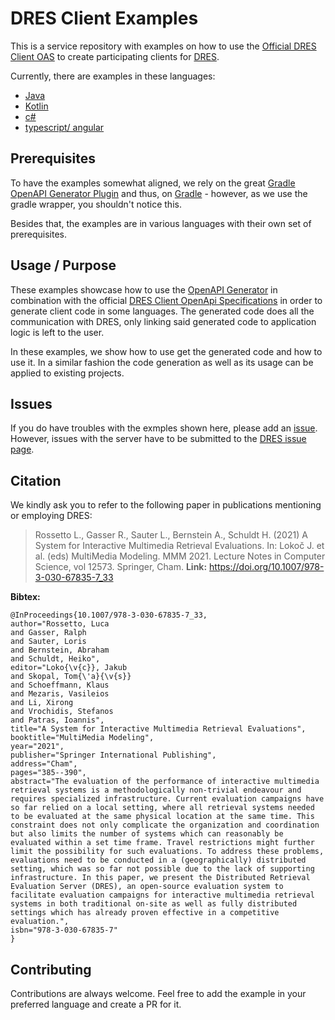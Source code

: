 # DRES Client Examples

This is a service repository with examples on how to use the 
[Official DRES Client OAS](https://github.com/dres-dev/DRES/blob/master/doc/oas-client.json)
to create participating clients for [DRES](https://github.com/dres-dev/DRES/).

Currently, there are examples in these languages:

* [Java](java/README.md)
* [Kotlin](kotlin/README.md)
* [c#](csharp/README.md)
* [typescript/ angular](angular-ts/README.md)

## Prerequisites

To have the examples somewhat aligned, we rely on the great
[Gradle OpenAPI Generator Plugin](https://github.com/OpenAPITools/openapi-generator/tree/master/modules/openapi-generator-gradle-plugin)
and thus, on [Gradle](https://gradle.org) - however, as we use the gradle wrapper, you shouldn't notice this.

Besides that, the examples are in various languages with their own set of prerequisites.

## Usage / Purpose

These examples showcase how to use the [OpenAPI Generator](https://github.com/OpenAPITools/openapi-generator) in combination with the official [DRES Client OpenApi Specifications](https://raw.githubusercontent.com/dres-dev/DRES/master/doc/oas-client.json) in order to generate client code in some languages.
The generated code does all the communication with DRES, only linking said generated code to application logic is left to the user.

In these examples, we show how to use get the generated code and how to use it. In a similar fashion the code generation as well as its usage can be applied to existing projects.

## Issues

If you do have troubles with the exmples shown here, please add an [issue](https://github.com/dres-dev/Client-Examples/issues).
However, issues with the server have to be submitted to the [DRES issue page](https://github.com/dres-dev/DRES/issues).

## Citation

We kindly ask you to refer to the following paper in publications mentioning or employing DRES:

> Rossetto L., Gasser R., Sauter L., Bernstein A., Schuldt H. (2021) A System for Interactive Multimedia Retrieval Evaluations. In: Lokoč J. et al. (eds) MultiMedia Modeling. MMM 2021. Lecture Notes in Computer Science, vol 12573. Springer, Cham.
**Link:** https://doi.org/10.1007/978-3-030-67835-7_33


**Bibtex:**
```
@InProceedings{10.1007/978-3-030-67835-7_33,
author="Rossetto, Luca
and Gasser, Ralph
and Sauter, Loris
and Bernstein, Abraham
and Schuldt, Heiko",
editor="Loko{\v{c}}, Jakub
and Skopal, Tom{\'a}{\v{s}}
and Schoeffmann, Klaus
and Mezaris, Vasileios
and Li, Xirong
and Vrochidis, Stefanos
and Patras, Ioannis",
title="A System for Interactive Multimedia Retrieval Evaluations",
booktitle="MultiMedia Modeling",
year="2021",
publisher="Springer International Publishing",
address="Cham",
pages="385--390",
abstract="The evaluation of the performance of interactive multimedia retrieval systems is a methodologically non-trivial endeavour and requires specialized infrastructure. Current evaluation campaigns have so far relied on a local setting, where all retrieval systems needed to be evaluated at the same physical location at the same time. This constraint does not only complicate the organization and coordination but also limits the number of systems which can reasonably be evaluated within a set time frame. Travel restrictions might further limit the possibility for such evaluations. To address these problems, evaluations need to be conducted in a (geographically) distributed setting, which was so far not possible due to the lack of supporting infrastructure. In this paper, we present the Distributed Retrieval Evaluation Server (DRES), an open-source evaluation system to facilitate evaluation campaigns for interactive multimedia retrieval systems in both traditional on-site as well as fully distributed settings which has already proven effective in a competitive evaluation.",
isbn="978-3-030-67835-7"
}
```

## Contributing

Contributions are always welcome. Feel free to add the example in your preferred language and create a PR for it.

